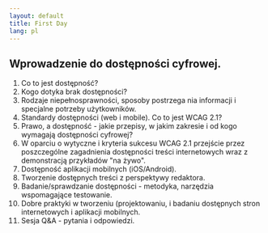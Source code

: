 ```yaml
---
layout: default
title: First Day
lang: pl
---
```


## Wprowadzenie do dostępności cyfrowej.

1. Co to jest dostępność?
2. Kogo dotyka brak dostępności?
3. Rodzaje niepełnosprawności, sposoby postrzega nia informacji i specjalne potrzeby użytkowników.
4. Standardy dostępności (web i mobile). Co to jest WCAG 2.1?
5. Prawo, a dostępność - jakie przepisy, w jakim zakresie i od kogo wymagają dostępności cyfrowej?
6. W oparciu o wytyczne i kryteria sukcesu WCAG 2.1 przejście przez poszczególne zagadnienia dostępności treści internetowych wraz z demonstracją przykładów "na żywo".
7. Dostępność aplikacji mobilnych (iOS/Android).
8. Tworzenie dostępnych treści z perspektywy redaktora.
9. Badanie/sprawdzanie dostępności - metodyka, narzędzia wspomagające testowanie.
10. Dobre praktyki w tworzeniu (projektowaniu, i badaniu dostępnych stron internetowych i aplikacji mobilnych.
11. Sesja Q&A - pytania i odpowiedzi.